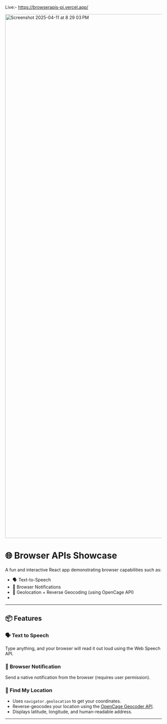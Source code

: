 Live:- https://browserapis-pi.vercel.app/

<img width="1680" alt="Screenshot 2025-04-11 at 8 29 03 PM" src="https://github.com/user-attachments/assets/f9f8b28e-948a-4892-b0d9-33b6495f870b" />

# 🌐 Browser APIs Showcase

A fun and interactive React app demonstrating browser capabilities such as:

- 🗣️ Text-to-Speech  
- 🔔 Browser Notifications  
- 📍 Geolocation + Reverse Geocoding (using OpenCage API)
- 
---

## 📦 Features

### 🗣️ Text to Speech
Type anything, and your browser will read it out loud using the Web Speech API.

### 🔔 Browser Notification
Send a native notification from the browser (requires user permission).

### 📍 Find My Location
- Uses `navigator.geolocation` to get your coordinates.
- Reverse-geocodes your location using the [OpenCage Geocoder API](https://opencagedata.com/).
- Displays latitude, longitude, and human-readable address.

---
